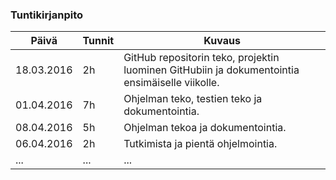 ### Tuntikirjanpito
Päivä | Tunnit | Kuvaus
--------------- | ----- | ------
18.03.2016 | 2h | GitHub repositorin teko, projektin luominen GitHubiin ja dokumentointia ensimäiselle viikolle.
01.04.2016 | 7h | Ohjelman teko, testien teko ja dokumentointia.
08.04.2016 | 5h | Ohjelman tekoa ja dokumentointia.
06.04.2016 | 2h | Tutkimista ja pientä ohjelmointia.
... | ... | ...
